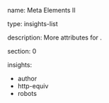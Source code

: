 name: Meta Elements II

type: insights-list

description: More attributes for <meta>.

section: 0

insights:
  - author
  - http-equiv
  - robots
